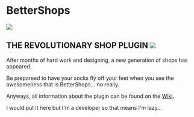 # BetterShops
![](http://dev.bukkit.org/media/images/80/60/BetterShopsLogo.png)

## THE REVOLUTIONARY SHOP PLUGIN ![](https://travis-ci.org/moomaxie/BetterShops.svg?branch=master)

After months of hard work and designing, a new generation of shops has appeared.

Be prepareed to have your socks fly off your feet when you see the awesomeness that is BetterShops... no really.

Anyways, all information about the plugin can be found on the [Wiki](https://github.com/moomaxie/BetterShops/wiki). 

I would put it here but I'm a developer so that means I'm lazy...
